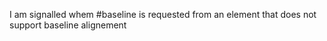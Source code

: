 I am signalled whem #baseline is requested from an element that does not support baseline alignement